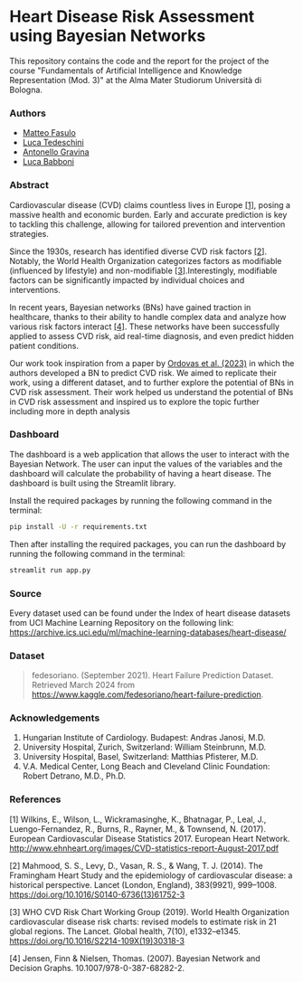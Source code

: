 # Heart Disease Risk Assessment using Bayesian Networks

This repository contains the code and the report for the project of the course "Fundamentals of Artificial Intelligence and Knowledge Representation (Mod. 3)" at the Alma Mater Studiorum Università di Bologna.

### Authors

- [Matteo Fasulo](https://github.com/MatteoFasulo)
- [Luca Tedeschini](https://github.com/LucaTedeschini)
- [Antonello Gravina](https://github.com/GravAnt)
- [Luca Babboni](https://github.com/ElektroDuck)

### Abstract

Cardiovascular disease (CVD) claims countless lives in Europe [[1]](#1), posing a massive health and economic burden. Early and accurate prediction is key to tackling this challenge, allowing for tailored prevention and intervention strategies.

Since the 1930s, research has identified diverse CVD risk factors [[2]](#2). Notably, the World Health Organization categorizes factors as modifiable (influenced by lifestyle) and non-modifiable [[3]](#3).Interestingly, modifiable factors can be significantly impacted by individual choices and interventions.

In recent years, Bayesian networks (BNs) have gained traction in healthcare, thanks to their ability to handle complex data and analyze how various risk factors interact [[4]](#4). These networks have been successfully applied to assess CVD risk, aid real-time diagnosis, and even predict hidden patient conditions.

Our work took inspiration from a paper by [Ordovas et al. (2023)](https://doi.org/10.1016/j.cmpb.2023.107405) in which the authors developed a BN to predict CVD risk. We aimed to replicate their work, using a different dataset, and to further explore the potential of BNs in CVD risk assessment. Their work helped us understand the potential of BNs in CVD risk assessment and inspired us to explore the topic further including more in depth analysis

### Dashboard

The dashboard is a web application that allows the user to interact with the Bayesian Network. The user can input the values of the variables and the dashboard will calculate the probability of having a heart disease. The dashboard is built using the Streamlit library.

Install the required packages by running the following command in the terminal:

```bash
pip install -U -r requirements.txt
```

Then after installing the required packages, you can run the dashboard by running the following command in the terminal:

```bash
streamlit run app.py
```

### Source

Every dataset used can be found under the Index of heart disease datasets from UCI Machine Learning Repository on the following link: <https://archive.ics.uci.edu/ml/machine-learning-databases/heart-disease/>

### Dataset

>fedesoriano. (September 2021). Heart Failure Prediction Dataset. Retrieved March 2024 from <https://www.kaggle.com/fedesoriano/heart-failure-prediction>.

### Acknowledgements

1. Hungarian Institute of Cardiology. Budapest: Andras Janosi, M.D.
2. University Hospital, Zurich, Switzerland: William Steinbrunn, M.D.
3. University Hospital, Basel, Switzerland: Matthias Pfisterer, M.D.
4. V.A. Medical Center, Long Beach and Cleveland Clinic Foundation: Robert Detrano, M.D., Ph.D.

### References

<a id="1">[1]</a>
Wilkins, E., Wilson, L., Wickramasinghe, K., Bhatnagar, P., Leal, J., Luengo-Fernandez, R., Burns, R., Rayner, M., & Townsend, N. (2017). European Cardiovascular Disease Statistics 2017. European Heart Network. <http://www.ehnheart.org/images/CVD-statistics-report-August-2017.pdf>

<a id="2">[2]</a>
Mahmood, S. S., Levy, D., Vasan, R. S., & Wang, T. J. (2014). The Framingham Heart Study and the epidemiology of cardiovascular disease: a historical perspective. Lancet (London, England), 383(9921), 999–1008. <https://doi.org/10.1016/S0140-6736(13)61752-3>

<a id="3">[3]</a>
WHO CVD Risk Chart Working Group (2019). World Health Organization cardiovascular disease risk charts: revised models to estimate risk in 21 global regions. The Lancet. Global health, 7(10), e1332–e1345. <https://doi.org/10.1016/S2214-109X(19)30318-3>

<a id="4">[4]</a>
Jensen, Finn & Nielsen, Thomas. (2007). Bayesian Network and Decision Graphs. 10.1007/978-0-387-68282-2.
